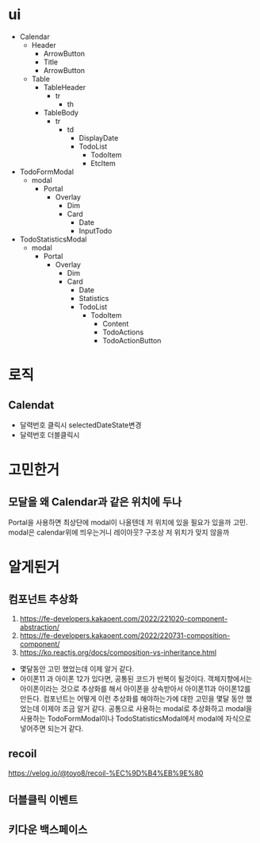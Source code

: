 # ui
- Calendar
  - Header
    - ArrowButton
    - Title
    - ArrowButton
  - Table
    - TableHeader
      - tr
        - th
    - TableBody
      - tr
        - td
          - DisplayDate
          - TodoList
            - TodoItem
            - EtcItem
- TodoFormModal
  - modal
    - Portal
      - Overlay
        - Dim
        - Card
          - Date
          - InputTodo
- TodoStatisticsModal
  - modal
    - Portal
      - Overlay
        - Dim
        - Card
          - Date
          - Statistics
          - TodoList
            - TodoItem
               - Content
               - TodoActions
                - TodoActionButton
# 로직
## Calendat
- 달력번호 클릭시 selectedDateState변경
- 달력번호 더블클릭시
# 고민한거
## 모달을 왜 Calendar과 같은 위치에 두나
Portal을 사용하면 최상단에 modal이 나올텐데 저 위치에 있을 필요가 있을까 고민. modal은 calendar위에 띄우는거니 레이아웃? 구조상 저 위치가 맞지 않을까
# 알게된거
## 컴포넌트 추상화
1. https://fe-developers.kakaoent.com/2022/221020-component-abstraction/
2. https://fe-developers.kakaoent.com/2022/220731-composition-component/
3. https://ko.reactjs.org/docs/composition-vs-inheritance.html

- 몇달동안 고민 했었는데 이제 알거 같다. 
- 아이폰11 과 아이폰 12가 있다면, 공통된 코드가 반복이 될것이다. 객체지향에서는 아이폰이라는 것으로 추상화를 해서 아이폰을 상속받아서 아이폰11과 아이폰12를 만든다. 컴포넌트는 어떻게 이런 추상화를 해야하는가에 대한 고민을 몇달 동안 했었는데 이제야 조금 알거 같다. 공통으로 사용하는 modal로 추상화하고 modal을 사용하는 TodoFormModal이나 TodoStatisticsModal에서 modal에 자식으로 넣어주면 되는거 같다.
## recoil
https://velog.io/@toyo8/recoil-%EC%9D%B4%EB%9E%80
## 더블클릭 이벤트
## 키다운 백스페이스
